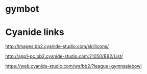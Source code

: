 # gymbot

# Cyanide links

http://images.bb2.cyanide-studio.com/skillicons/

http://app1-pc.bb2.cyanide-studio.com:21050/BB2/List/

https://web.cyanide-studio.com/ws/bb2/?league=gymnasiebowl
